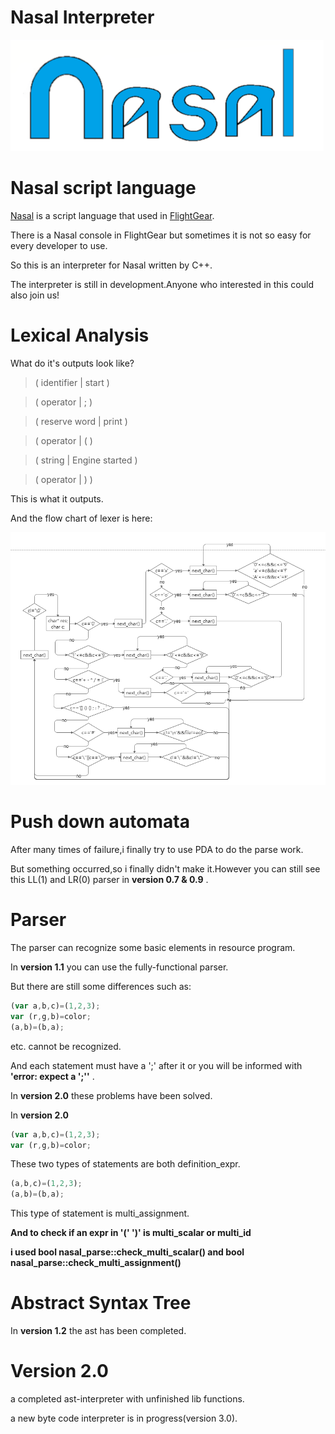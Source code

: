 # Nasal Interpreter

[![nasal_new_logo](pic/nasal.png?raw=true)](http://wiki.flightgear.org/File:Nasallogo3.png)

# Nasal script language

[Nasal](http://wiki.flightgear.org/Nasal_scripting_language) is a script language that used in [FlightGear](https://www.flightgear.org/).

There is a Nasal console in FlightGear but sometimes it is not so easy for every developer to use.

So this is an interpreter for Nasal written by C++.

The interpreter is still in development.Anyone who interested in this could also join us!
  
# Lexical Analysis
  
What do it's outputs look like?

> ( identifier   | start )

> ( operator     | ; )

> ( reserve word | print )

> ( operator     | ( )

> ( string       | Engine started )

> ( operator     | ) )

This is what it outputs.

And the flow chart of lexer is here:

[![nasal_lexer.png](pic/nasal_lexer.png?raw=true)](https://github.com/ValKmjolnir/Nasal-Interpreter/blob/master/pic/nasal_lexer.png)

# Push down automata

After many times of failure,i finally try to use PDA to do the parse work.

But something occurred,so i finally didn't make it.However you can still see this LL(1) and LR(0) parser in __version 0.7 & 0.9__ .

# Parser

The parser can recognize some basic elements in resource program.

In __version 1.1__ you can use the fully-functional parser.

But there are still some differences such as:

```javascript
(var a,b,c)=(1,2,3);
var (r,g,b)=color;
(a,b)=(b,a);
```

etc. cannot be recognized.

And each statement must have a ';' after it or you will be informed with __'error: expect a ';''__ .

In __version 2.0__ these problems have been solved.

In __version 2.0__
```javascript
(var a,b,c)=(1,2,3);
var (r,g,b)=color;
```
These two types of statements are both definition_expr.

```javascript
(a,b,c)=(1,2,3);
(a,b)=(b,a);
```
This type of statement is multi_assignment.

__And to check if an expr in '(' ')' is multi_scalar or multi_id__

__i used bool nasal_parse::check_multi_scalar() and bool nasal_parse::check_multi_assignment()__

# Abstract Syntax Tree

In __version 1.2__ the ast has been completed.

# Version 2.0

a completed ast-interpreter with unfinished lib functions.

a new byte code interpreter is in progress(version 3.0).
